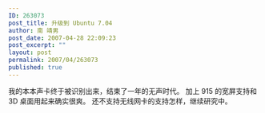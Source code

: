 ```yaml
---
ID: 263073
post_title: 升级到 Ubuntu 7.04
author: 南 靖男
post_date: 2007-04-28 22:09:23
post_excerpt: ""
layout: post
permalink: 2007/04/263073
published: true
---
```

我的本本声卡终于被识别出来，结束了一年的无声时代。
加上 915 的宽屏支持和 3D 桌面用起来确实很爽。
还不支持无线网卡的支持怎样，继续研究中。